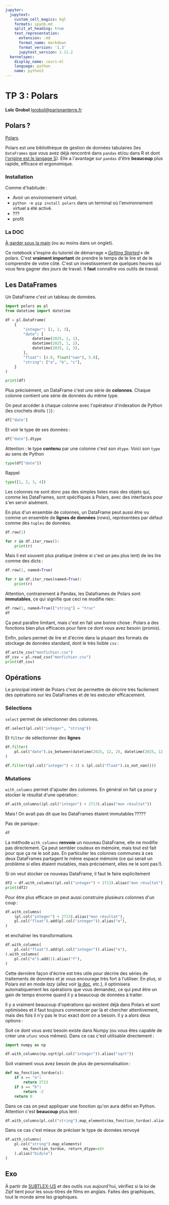 ```yaml
---
jupyter:
  jupytext:
    custom_cell_magics: kql
    formats: ipynb,md
    split_at_heading: true
    text_representation:
      extension: .md
      format_name: markdown
      format_version: '1.3'
      jupytext_version: 1.11.2
  kernelspec:
    display_name: cours-ml
    language: python
    name: python3
---
```


<!-- #region slideshow={"slide_type": "slide"} -->
<!-- LTeX: language=fr -->


TP 3 : Polars
=================

**Loïc Grobol** [<lgrobol@parisnanterre.fr>](mailto:lgrobol@parisnanterre.fr)

<!-- #endregion -->

<!-- #region slideshow={"slide_type": "slide"} -->
## Polars ?

[Polars](https://pola.rs/).

Polars est une bibliothèque de gestion de données tabulaires (les `DataFrames` que vous avez déjà
rencontré dans `pandas` et/ou dans R et dont [l'origine est le langage
S](https://towardsdatascience.com/preventing-the-death-of-the-dataframe-8bca1c0f83c8)). Elle a
l'avantage sur `pandas` d'être **beaucoup** plus rapide, efficace et ergonomique.
<!-- #endregion -->

<!-- #region slideshow={"slide_type": "subslide"} -->
### Installation
<!-- #endregion -->

Comme d'habitude :

- Avoir un environnement virtuel.
- `python -m pip install polars` dans un terminal où l'environnement virtuel a été activé.
- ???
- profit

### La DOC

[À garder sous la main](https://docs.pola.rs) (ou au moins dans un onglet).

Ce notebook s'inspire du tutoriel de démarrage « [*Getting
Started*](https://docs.pola.rs/user-guide/getting-started) » de polars. C'est **vraiment important**
de prendre le temps de le lire et de le comprendre de votre côté. C'est un investissement de
quelques heures qui vous fera gagner des jours de travail. Il **faut** connaître vos outils de
travail.

## Les DataFrames

Un DataFrame c'est un tableau de données.

```python
import polars as pl
from datetime import datetime

df = pl.DataFrame(
    {
        "integer": [1, 2, 3],
        "date": [
            datetime(2025, 1, 1),
            datetime(2025, 1, 2),
            datetime(2025, 1, 3),
        ],
        "float": [4.0, float("nan"), 5.0],
        "string": ["a", "b", "c"],
    }
)

print(df)
```

Plus précisément, un DataFrame c'est une série de **colonnes**. Chaque colonne contient une série de
données du même type.


On peut accéder à chaque colonne avec l'opérateur d'indexation de Python (les crochets droits `[]`) :

```python
df["date"]
```

Et voir le type de ses données :

```python
df["date"].dtype
```

Attention : le type **contenu** par une colonne c'est son `dtype`. Voici son `type` au sens de Python

```python
type(df["date"])
```

Rappel

```python
type([1, 2, 3, 4])
```

Les colonnes ne sont donc pas des simples listes mais des objets qui, comme les DataFrames, sont
spécifiques à Polars, avec des interfaces pour s'en servir aisément.


En plus d'un ensemble de colonnes, un DataFrame peut aussi être vu comme un ensemble de **lignes de données** (*rows*), représentées par défaut comme des `tuples` de données.

```python
df.row(1)
```

```python
for r in df.iter_rows():
    print(r)
```

Mais il est souvent plus pratique (même si c'est un peu plus lent) de les lire comme des dicts :

```python
df.row(1, named=True)
```

```python
for r in df.iter_rows(named=True):
    print(r)
```

Attention, contrairement à Pandas, les Dataframes de Polars sont **immutables**, ce qui signifie que ceci ne modifie rien :

```python
df.row(1, named=True)["string"] = "truc"
df
```

Ça peut paraître limitant, mais c'est en fait une bonne chose : Polars a des fonctions bien plus efficaces pour faire ce dont vous avez besoin (promis).


Enfin, polars permet de lire et d'écrire dans la plupart des formats de stockage de données standard, dont le très lisible `csv` :

```python
df.write_csv("monfichier.csv")
df_csv = pl.read_csv("monfichier.csv")
print(df_csv)
```

## Opérations

Le principal intérêt de Polars c'est de permettre de décrire très facilement des opérations sur les DataFrames et de les exécuter efficacement.

### Sélections


`select` permet de sélectionner des colonnes.

```python
df.select(pl.col("integer", "string"))
```

Et `filter` de sélectionner des **lignes**

```python
df.filter(
    pl.col("date").is_between(datetime(2025, 12, 2), datetime(2025, 12, 3)),
)
```

```python
df.filter((pl.col("integer") < 3) & (pl.col("float").is_not_nan()))
```

### Mutations

`with_columns` permet d'ajouter des colonnes. En général on fait ça pour y stocker le résultat d'une opération :

```python
df.with_columns((pl.col("integer") + 2713).alias("mon résultat"))
```

Mais ! On avait pas dit que les DataFrames étaient immutables ?????


Pas de panique :

```python
df
```

La méthode `with_columns` **renvoie** un nouveau DataFrame, elle ne modifie pas directement. Ça peut sembler couteux en mémoire, mais tout est fait pour que ça ne le soit pas. En particulier les colonnes communes à ces deux DataFrames partagent le même espace mémoire (ce qui serait un problème si elles étaient mutables, mais précisément, elles ne le sont pas !).


Si on veut stocker ce nouveau DataFrame, il faut le faire explicitement

```python
df2 = df.with_columns((pl.col("integer") + 2713).alias("mon résultat"))
print(df2)
```

Pour être plus efficace on peut aussi construire plusieurs colonnes d'un coup :

```python
df.with_columns(
    (pl.col("integer") + 2713).alias("mon résultat"),
    pl.col("float").add(pl.col("integer")).alias("e"),
)
```

et enchaîner les transformations

```python
df.with_columns(
    pl.col("float").add(pl.col("integer")).alias("e"),
).with_columns(
    pl.col("e").add(1).alias("f"),
)
```

Cette dernière façon d'écrire est très utile pour décrire des séries de traitements de données et je vous encourage très fort à l'utiliser. En plus, si Polars est en mode *lazy* (allez voir [la doc](https://docs.pola.rs/user-guide/concepts/lazy-vs-eager/), etc.), il optimisera automatiquement les opérations que vous demandez, ce qui peut être un gain de temps énorme quand il y a beaucoup de données à traiter.


Il y a vraiment beaucoup d'opérations qui existent déjà dans Polars et sont optimisées et il faut toujours commencer par là et chercher attentivement, mais des fois il n'y pas le truc exact dont on a besoin. Il y a alors deux options :


Soit ce dont vous avez besoin existe dans Numpy (ou vous êtes capable de créer une `ufunc` vous mêmes). Dans ce cas c'est utilisable directement :

```python
import numpy as np

df.with_columns(np.sqrt(pl.col("integer")).alias("sqrt"))
```

Soit vraiment vous avez besoin de plus de personnalisation :

```python
def ma_fonction_tordue(s):
    if s == "a":
        return 2713
    if s == "b":
        return -2
    return 0
```

Dans ce cas on peut appliquer une fonction qu'on aura défini en Python. Attention c'est **beaucoup** plus lent :

```python
df.with_columns(pl.col("string").map_elements(ma_fonction_tordue).alias("bidule"))
```

Dans ce cas c'est mieux de préciser le type de données renvoyé

```python
df.with_columns(
    pl.col("string").map_elements(
        ma_fonction_tordue, return_dtype=str
    ).alias("bidule")
)
```

## Exo

À partir de
[SUBTLEX-US](https://www.ugent.be/pp/experimentele-psychologie/en/research/documents/subtlexus) et
des outils vus aujourd'hui, vérifiez si la loi de Zipf tient pour les sous-titres de films en
anglais. Faites des graphiques, tout le monde aime les graphiques.